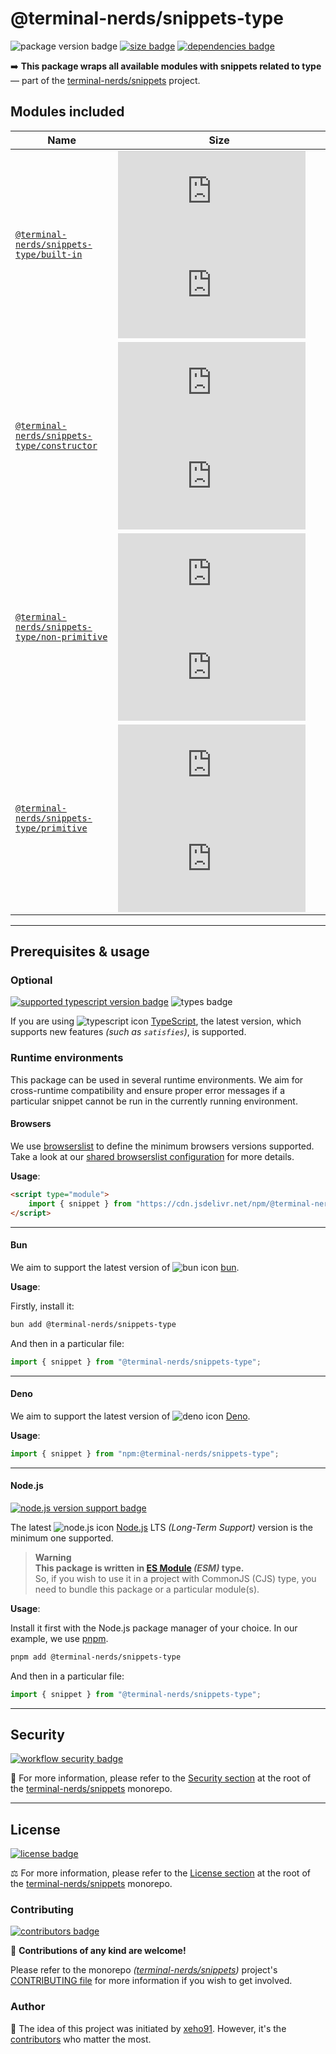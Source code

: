 # @terminal-nerds/snippets-type

![package version badge]
[![size badge]][size url]
[![dependencies badge]][dependencies url]

➡️ **This package wraps all available modules with snippets related to type**
— part of the [terminal-nerds/snippets] project.

[terminal-nerds/snippets]: https://github.com/terminal-nerds/snippets
[package version badge]: https://img.shields.io/npm/v/@terminal-nerds/snippets-type/latest?style=for-the-badge&logo=npm
[dependencies badge]: https://img.shields.io/librariesio/release/npm/@terminal-nerds/snippets-type?style=for-the-badge
[dependencies url]: https://libraries.io/npm/@terminal-nerds%2snippets-type
[size badge]: https://img.shields.io/bundlephobia/minzip/@terminal-nerds/snippets-type?style=for-the-badge&label=size
[size url]: https://packagephobia.com/result?p=@terminal-nerds/snippets-type

## Modules included

<!-- prettier-sort-markdown-table -->

| Name                                            | Size                                                                |
| ----------------------------------------------- | ------------------------------------------------------------------- |
| [`@terminal-nerds/snippets-type/built-in`]      | ![built-in size gzip badge] ![built-in size brotli badge]           |
| [`@terminal-nerds/snippets-type/constructor`]   | ![constructor size gzip badge] ![constructor size brotli badge]     |
| [`@terminal-nerds/snippets-type/non-primitive`] | ![non-primitive size gzip badge] ![non-primitive size brotli badge] |
| [`@terminal-nerds/snippets-type/primitive`]     | ![primitive size gzip badge] ![primitive size brotli badge]         |

<!-- prettier-ignore-start -->
<!-- MODULES LINKS -->
[`@terminal-nerds/snippets-type/constructor`]: https://github.com/terminal-nerds/snippets/blob/main/packages/type/source/constructor/constructor.ts
[constructor size gzip badge]: https://badgen.net/badgesize/gzip/file-url/unpkg.com/@terminal-nerds/snippets-type/dist/constructor/constructor.js?label=gzip
[constructor size brotli badge]: https://badgen.net/badgesize/brotli/file-url/unpkg.com/@terminal-nerds/snippets-type/dist/constructor/constructor.js?label=brotli

[`@terminal-nerds/snippets-type/built-in`]: https://github.com/terminal-nerds/snippets/blob/main/packages/type/source/built-in/built-in.ts
[built-in size gzip badge]: https://badgen.net/badgesize/gzip/file-url/unpkg.com/@terminal-nerds/snippets-type/dist/built-in/built-in.js?label=gzip
[built-in size brotli badge]: https://badgen.net/badgesize/brotli/file-url/unpkg.com/@terminal-nerds/snippets-type/dist/built-in/built-in.js?label=brotli

[`@terminal-nerds/snippets-type/non-primitive`]: https://github.com/terminal-nerds/snippets/blob/main/packages/type/source/non-primitive/non-primitive.ts
[non-primitive size gzip badge]: https://badgen.net/badgesize/gzip/file-url/unpkg.com/@terminal-nerds/snippets-type/dist/non-primitive/non-primitive.js?label=gzip
[non-primitive size brotli badge]: https://badgen.net/badgesize/brotli/file-url/unpkg.com/@terminal-nerds/snippets-type/dist/non-primitive/non-primitive.js?label=brotli

[`@terminal-nerds/snippets-type/primitive`]: https://github.com/terminal-nerds/snippets/blob/main/packages/type/source/primitive/primitive.ts
[primitive size gzip badge]: https://badgen.net/badgesize/gzip/file-url/unpkg.com/@terminal-nerds/snippets-type/dist/primitive/primitive.js?label=gzip
[primitive size brotli badge]: https://badgen.net/badgesize/brotli/file-url/unpkg.com/@terminal-nerds/snippets-type/dist/primitive/primitive.js?label=brotli

<!-- prettier-ignore-end -->

---

## Prerequisites & usage

### Optional

[![supported typescript version badge]][typescript]
![types badge]

[typescript]: https://typescriptlang.org/
[typescript icon]: https://api.iconify.design/logos/typescript-icon.svg
[supported typescript version badge]: https://img.shields.io/github/package-json/dependency-version/terminal-nerds/snippets/peer/typescript?filename=packages%2Ftypescript%2Fpackage.json&logo=typescript&style=for-the-badge&label=typescript
[types badge]: https://img.shields.io/npm/types/@terminal-nerds/snippets-type?style=for-the-badge&logo=typescript

If you are using ![typescript icon] [TypeScript],
the latest version, which supports new features _(such as `satisfies`)_, is supported.

### Runtime environments

This package can be used in several runtime environments.
We aim for cross-runtime compatibility and ensure proper error messages
if a particular snippet cannot be run in the currently running environment.

#### Browsers

We use [browserslist] to define the minimum browsers versions supported.\
Take a look at our [shared browserslist configuration] for more details.

[browserslist]: https://github.com/browserslist/browserslist
[shared browserslist configuration]: https://github.com/terminal-nerds/configs/blob/main/packages/browserslist/source/browsers.ts

**Usage**:

```html
<script type="module">
	import { snippet } from "https://cdn.jsdelivr.net/npm/@terminal-nerds/snippets-type";
</script>
```

---

#### Bun

We aim to support the latest version of ![bun icon] [bun].

**Usage**:

Firstly, install it:

```sh
bun add @terminal-nerds/snippets-type
```

And then in a particular file:

```js
import { snippet } from "@terminal-nerds/snippets-type";
```

[bun]: https://bun.sh/
[bun icon]: https://api.iconify.design/logos/bun.svg

---

#### Deno

We aim to support the latest version of ![deno icon] [Deno].

**Usage**:

```ts
import { snippet } from "npm:@terminal-nerds/snippets-type";
```

[deno]: https://deno.land/
[deno icon]: https://api.iconify.design/logos/deno.svg

---

#### Node.js

[![node.js version support badge]][node.js]

The latest ![node.js icon] [Node.js] LTS _(Long-Term Support)_ version is the minimum one supported.

> **Warning**\
> **This package is written in [ES Module] _(ESM)_ type.**\
> So, if you wish to use it in a project with CommonJS (CJS) type, you need to bundle this package or a particular module(s).

**Usage**:

Install it first with the Node.js package manager of your choice. In our example, we use [pnpm].

```sh
pnpm add @terminal-nerds/snippets-type
```

And then in a particular file:

```js
import { snippet } from "@terminal-nerds/snippets-type";
```

[ES Module]: https://www.freecodecamp.org/news/javascript-es-modules-and-module-bundlers
[pnpm]: https://pnpm.io
[node.js]: https://nodejs.org/en/
[node.js icon]: https://api.iconify.design/logos/nodejs-icon.svg
[node.js version support badge]: https://img.shields.io/node/v-lts/@terminal-nerds/snippets?style=for-the-badge&logo=nodedotjs

---

## Security

[![workflow security badge]][security policy]

🔐 For more information, please refer to the [Security section] at the root of
the [terminal-nerds/snippets] monorepo.

[workflow security badge]: https://img.shields.io/github/actions/workflow/status/terminal-nerds/snippets/maintenance.yml?label=Security&logo=github&style=for-the-badge&branch=main
[security section]: https://github.com/terminal-nerds/snippets#security
[security policy]: https://github.com/terminal-nerds/snippets/security/policy

---

## License

[![license badge]][license]

⚖️ For more information, please refer to the [License section] at the root of the [terminal-nerds/snippets] monorepo.

[license]: https://github.com/terminal-nerds/snippets/blob/main/LICENSE.md
[license badge]: https://img.shields.io/github/license/terminal-nerds/snippets?style=for-the-badge
[license section]: https://github.com/terminal-nerds/snippets#License

### Contributing

[![contributors badge]][contributors url]

🤝 **Contributions of any kind are welcome!**

Please refer to the monorepo _([terminal-nerds/snippets])_ project's [CONTRIBUTING file] for more information
if you wish to get involved.

[contributing file]: https://github.com/terminal-nerds/snippets/blob/main/.github/CONTRIBUTING.md
[contributors badge]: https://img.shields.io/github/contributors/terminal-nerds/snippets?style=for-the-badge
[contributors url]: https://github.com/terminal-nerds/snippets#contributors

### Author

🎉 The idea of this project was initiated by [xeho91]. However, it's the [contributors] who matter the most.

[contributors]: https://github.com/terminal-nerds/snippets/blob/main/README.md#project-contributors
[xeho91]: https://github.com/xeho91
